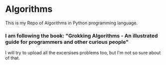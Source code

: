 # Algorithms
  This is my Repo of Algorithms in Python programming language.
 ### I am following the book: "Grokking Algorithms - An illustrated guide for programmers and other curious people"
  I will try to upload all the excersises problems too, but I'm not so sure about of that.
